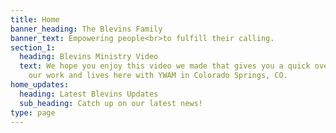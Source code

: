 ```yaml
---
title: Home
banner_heading: The Blevins Family
banner_text: Empowering people<br>to fulfill their calling.
section_1:
  heading: Blevins Ministry Video
  text: We hope you enjoy this video we made that gives you a quick overview<br>of
    our work and lives here with YWAM in Colorado Springs, CO.
home_updates:
  heading: Latest Blevins Updates
  sub_heading: Catch up on our latest news!
type: page
---
```

